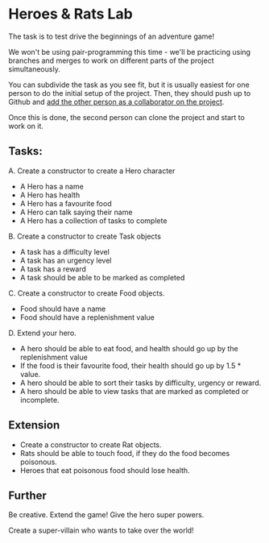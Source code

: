 # Heroes & Rats Lab

The task is to test drive the beginnings of an adventure game!

We won't be using pair-programming this time - we'll be practicing using branches and merges to work on different parts of the project simultaneously.

You can subdivide the task as you see fit, but it is usually easiest for one person to do the initial setup of the project. Then, they should push up to Github and [add the other person as a collaborator on the project](https://help.github.com/articles/inviting-collaborators-to-a-personal-repository/).

Once this is done, the second person can clone the project and start to work on it.

## Tasks:

A.
Create a constructor to create a Hero character

- A Hero has a name
- A Hero has health
- A Hero has a favourite food
- A Hero can talk saying their name
- A Hero has a collection of tasks to complete

B. Create a constructor to create Task objects

- A task has a difficulty level
- A task has an urgency level
- A task has a reward
- A task should be able to be marked as completed

C. Create a constructor to create Food objects.

- Food should have a name
- Food should have a replenishment value

D. Extend your hero.

- A hero should be able to eat food, and health should go up by the replenishment value
- If the food is their favourite food, their health should go up by 1.5 * value.
- A hero should be able to sort their tasks by difficulty, urgency or reward.
- A hero should be able to view tasks that are marked as completed or incomplete.

## Extension
- Create a constructor to create Rat objects.
- Rats should be able to touch food,  if they do the food becomes poisonous.
- Heroes that eat poisonous food should lose health.

## Further

Be creative. Extend the game! Give the hero super powers.

Create a super-villain who wants to take over the world!
